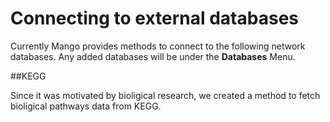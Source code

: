 # Connecting to external databases

Currently Mango provides methods to connect to the following network databases. Any added databases will be under the **Databases** Menu.



##KEGG

Since it was motivated by bioligical research, we created a method to fetch bioligical pathways data from KEGG. 